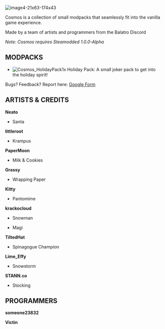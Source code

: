 ![image4-21x63-174x43](https://github.com/user-attachments/assets/339dfb57-15e8-4bb5-b23d-9a85842b21f9)

Cosmos is a collection of small modpacks that seamlessly fit into the vanilla game experience. 

Made by a team of artists and programmers from the Balatro Discord 

*Note: Cosmos requires Steamodded 1.0.0-Alpha*




## MODPACKS

- ![Cosmos_HolidayPack1x](https://github.com/user-attachments/assets/fc8edcd2-56f7-4066-8ff2-27225eccd4b6) Holiday Pack: A small joker pack to get into the holiday spirit! 

Bugs? Feedback? Report here: [Google Form](https://docs.google.com/forms/d/e/1FAIpQLSefF9hNJJobJWNdwNakBwIT_M5PTTjkLnvrDbkU-YvB-Dy3Mw/viewform?usp=sharing)

## ARTISTS & CREDITS

**Neato**

- Santa   

**littleroot** 

- Krampus

**PaperMoon**

- Milk & Cookies

**Grassy**

- Wrapping Paper

**Kitty**

- Pantomime 

**krackocloud**

- Snowman

- Magi

**TiltedHat**

- Spinagogue Champion

**Lime_Effy**

- Snowstorm

**STANN.co**

- Stocking

## PROGRAMMERS

**someone23832**

**Victin**
